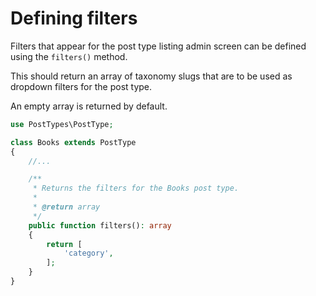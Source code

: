 # Defining filters

Filters that appear for the post type listing admin screen can be defined using the `filters()` method.

This should return an array of taxonomy slugs that are to be used as dropdown filters for the post type.

An empty array is returned by default.

```php
use PostTypes\PostType;

class Books extends PostType
{
    //...

    /**
     * Returns the filters for the Books post type.
     *
     * @return array
     */
    public function filters(): array
    {
        return [
            'category',
        ];
    }
}
```

